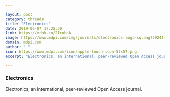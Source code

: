 ```yaml
---

layout: post
category: threads
title: "Electronics"
date: 2019-06-07 17:25:30
link: https://vrhk.co/2IruhnA
image: https://www.mdpi.com/img/journals/electronics-logo-sq.png?7924f44713e4319a
domain: mdpi.com
author: " "
icon: https://www.mdpi.com/icon/apple-touch-icon-57x57.png
excerpt: "Electronics, an international, peer-reviewed Open Access journal."

---
```


### Electronics

Electronics, an international, peer-reviewed Open Access journal.